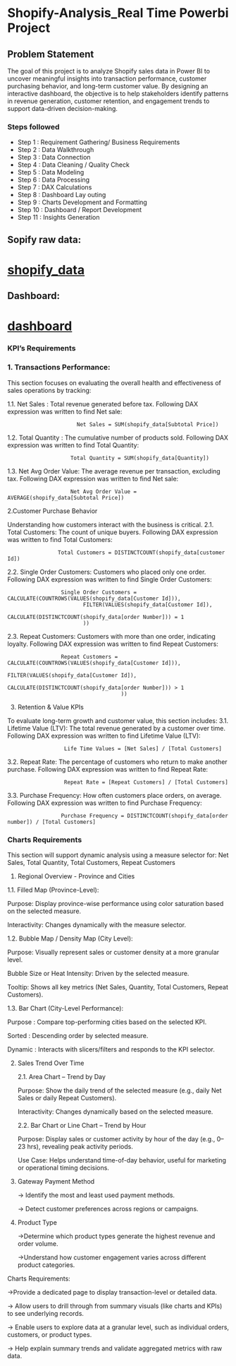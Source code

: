# Shopify-Analysis_Real Time Powerbi Project

## Problem Statement

The goal of this project is to analyze Shopify sales data in Power BI to uncover meaningful insights into transaction performance, customer purchasing behavior, and long-term customer value. By designing an interactive dashboard, the objective is to help stakeholders identify patterns in revenue generation, customer retention, and engagement trends to support data-driven decision-making.

### Steps followed 

- Step 1  : Requirement Gathering/ Business Requirements
- Step 2  : Data Walkthrough
- Step 3  : Data Connection
- Step 4  : Data Cleaning / Quality Check
- Step 5  : Data Modeling
- Step 6  : Data Processing
- Step 7  : DAX Calculations
- Step 8  : Dashboard Lay outing
- Step 9  : Charts Development and Formatting
- Step 10 : Dashboard / Report Development
- Step 11 : Insights Generation

## Sopify raw data:

  # [shopify_data](https://github.com/JishnaMR/Shopify-Analysis/blob/main/Shopify%20raw%20data)

## Dashboard:

   # [dashboard](https://github.com/JishnaMR/Shopify-Analysis/blob/main/Screenshot%202025-06-06%20155738.png)
  

### KPI’s Requirements

### 1. Transactions Performance:
This section focuses on evaluating the overall health and effectiveness of sales operations by tracking:

1.1. Net Sales : Total revenue generated before tax.
                      Following DAX expression was written to find Net sale:

                          Net Sales = SUM(shopify_data[Subtotal Price])
                           
1.2. Total Quantity : The cumulative number of products sold.
                      Following DAX expression was written to find Total Quantity:

                        Total Quantity = SUM(shopify_data[Quantity])
1.3. Net Avg Order Value: The average revenue per transaction, excluding tax.
                           Following DAX expression was written to find Net sale:

                        Net Avg Order Value = AVERAGE(shopify_data[Subtotal Price])
2.Customer Purchase Behavior

Understanding how customers interact with the business is critical.
    2.1. Total Customers: The count of unique buyers.
                         Following DAX expression was written to find Total Customers:

                    Total Customers = DISTINCTCOUNT(shopify_data[customer Id])
   
   2.2. Single Order Customers: Customers who placed only one order.
                               Following DAX expression was written to find Single Order Customers:

                     Single Order Customers = CALCULATE(COUNTROWS(VALUES(shopify_data[Customer Id])),
                            FILTER(VALUES(shopify_data[Customer Id]),
                                     CALCULATE(DISTINCTCOUNT(shopify_data[order Number])) = 1
                            ))

   2.3. Repeat Customers: Customers with more than one order, indicating loyalty.
                        Following DAX expression was written to find Repeat Customers:

                         
                     Repeat Customers = CALCULATE(COUNTROWS(VALUES(shopify_data[Customer Id])),
                                        FILTER(VALUES(shopify_data[Customer Id]),
                                                CALCULATE(DISTINCTCOUNT(shopify_data[order Number])) > 1
                                        ))

3. Retention & Value KPIs 
     
To evaluate long-term growth and customer value, this section includes:
        3.1. Lifetime Value (LTV): The total revenue generated by a customer over time.
                                  Following DAX expression was written to find Lifetime Value (LTV):

                      Life Time Values = [Net Sales] / [Total Customers]

  3.2. Repeat Rate: The percentage of customers who return to make another purchase.
                     Following DAX expression was written to find Repeat Rate:

                      Repeat Rate = [Repeat Customers] / [Total Customers]

  3.3. Purchase Frequency: How often customers place orders, on average.
                            Following DAX expression was written to find Purchase Frequency:

                     Purchase Frequency = DISTINCTCOUNT(shopify_data[order number]) / [Total Customers]


### Charts Requirements

This section will support dynamic analysis using a measure selector for: Net Sales, Total Quantity, Total Customers, Repeat Customers

1. Regional Overview - Province and Cities
   
  1.1.  Filled Map (Province-Level):
           
  Purpose: Display province-wise performance using color saturation based on the selected measure.

  Interactivity: Changes dynamically with the measure selector.

  1.2. Bubble Map / Density Map (City Level):

  Purpose: Visually represent sales or customer density at a more granular level.

  Bubble Size or Heat Intensity: Driven by the selected measure.

  Tooltip: Shows all key metrics (Net Sales, Quantity, Total Customers, Repeat Customers).

   1.3. Bar Chart (City-Level Performance):

  Purpose : Compare top-performing cities based on the selected KPI.
  
  Sorted  : Descending order by selected measure.
  
  Dynamic : Interacts with slicers/filters and responds to the KPI selector.

2. Sales Trend Over Time

   2.1. Area Chart – Trend by Day

   Purpose: Show the daily trend of the selected measure (e.g., daily Net Sales or daily Repeat Customers).

   Interactivity: Changes dynamically based on the selected measure.

   2.2. Bar Chart or Line Chart – Trend by Hour

   Purpose: Display sales or customer activity by hour of the day (e.g., 0–23 hrs), revealing peak activity periods.

   Use Case: Helps understand time-of-day behavior, useful for marketing or operational timing decisions.

3. Gateway Payment Method

   -> Identify the most and least used payment methods.

   -> Detect customer preferences across regions or campaigns.

4. Product Type

   ->Determine which product types generate the highest revenue and order volume.

   ->Understand how customer engagement varies across different product categories.


Charts Requirements:

->Provide a dedicated page to display transaction-level or detailed data.

-> Allow users to drill through from summary visuals (like charts and KPIs) to see underlying records.

-> Enable users to explore data at a granular level, such as individual orders, customers, or product types.

-> Help explain summary trends and validate aggregated metrics with raw data.










    










                               
                 
   
